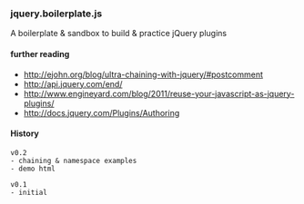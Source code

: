 ### jquery.boilerplate.js

A boilerplate & sandbox to build & practice jQuery plugins

#### further reading

* http://ejohn.org/blog/ultra-chaining-with-jquery/#postcomment
* http://api.jquery.com/end/
* http://www.engineyard.com/blog/2011/reuse-your-javascript-as-jquery-plugins/
* http://docs.jquery.com/Plugins/Authoring


#### History

    v0.2
    - chaining & namespace examples
    - demo html
    
    v0.1
    - initial

